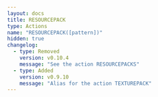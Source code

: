 ```yaml
---
layout: docs
title: RESOURCEPACK
type: Actions
name: "RESOURCEPACK([pattern])"
hidden: true
changelog:
  - type: Removed
    version: v0.10.4
    message: "See the action RESOURCEPACKS"
  - type: Added
    version: v0.9.10
    message: "Alias for the action TEXTUREPACK"
---
```

